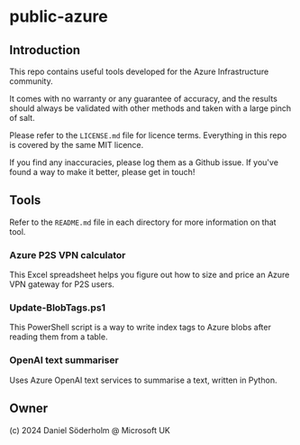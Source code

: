 # public-azure

## Introduction

This repo contains useful tools developed for the Azure Infrastructure community.

It comes with no warranty or any guarantee of accuracy, and the results should always be validated with other methods and taken with a large pinch of salt.

Please refer to the `LICENSE.md` file for licence terms. Everything in this repo is covered by the same MIT licence.

If you find any inaccuracies, please log them as a Github issue. If you've found a way to make it better, please get in touch!

## Tools

Refer to the `README.md` file in each directory for more information on that tool.

### Azure P2S VPN calculator

This Excel spreadsheet helps you figure out how to size and price an Azure VPN gateway for P2S users.

### Update-BlobTags.ps1

This PowerShell script is a way to write index tags to Azure blobs after reading them from a table.

### OpenAI text summariser

Uses Azure OpenAI text services to summarise a text, written in Python.

## Owner

(c) 2024 Daniel Söderholm @ Microsoft UK
